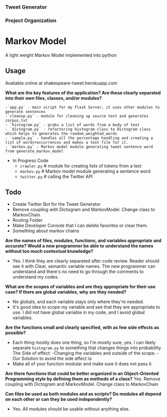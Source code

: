 ### Tweet Generator
### Project Organization
# Markov Model

A light weight Markov Model implemented into python

## Usage
Avaliable online at shakespeare-tweet.herokuapp.com

**What are the key features of the application? Are these clearly separated into their own files, classes, and/or modules?**

    -`app.py` - main script for my Flask Server, it uses other modules to generate sentences 
    -`cleanup.py` - module for cleaning up source text and generates corpus.txt
    - `histogram.py` - grabs a list of words from a body of text
    - `dictogram.py` - refactoring histogram class to Dictogram class which helps to generates the random_weighted_words
    - `sample.py` - handles all the percentage handling and creating a list of words+occurrences and makes a text file for it.
    - `markov.py` - Markov model module generating tweet sentence word from generate_markov_model 

- In Progress Code
    - `crawler.py` # module for creating lists of tokens from a text
    - `markov.py` # Markov model module generating a sentence word
    - `twitter.py` # calling the Twitter API  


## Todo

- Create Twitter Bot for the Tweet Generator
- Remove coupling with Dictogram and MarkovModel. Change class to MarkovChain
- Routing Folder
- Make Developer Console that I can delete favorites or clear them.
- Something about markov chains


**Are the names of files, modules, functions, and variables appropriate and accurate? Would a new programmer be able to understand the names without too much contextual knowledge?** 

- Yes. I think they are clearly separated after code review. 
Reader should see it with Clear, semantic variable names. The new programmer can understand and there's no need to go through the comments to understand my codes.


**What are the scopes of variables and are they appropriate for their use case? If there are global variables, why are they needed?**
- No globals, and each variable stays only where they're needed.
- It's good idea to scope my variable and see that they are appropriate to use. I did not have global variable in my code, and I avoid global variables. 

**Are the functions small and clearly specified, with as few side effects as possible?**
- Each thing mostly does one thing, so I'm mostly sure, yes. I can likely separate `histogram.py` to something that changes things into probability. 
The Side of effect:
-Changing the variables and outside of the scope.
-Our Solution to avoid the side affect is: 
- Make all of your function modular and make sure it does not pass it.

**Are there functions that could be better organized in an Object-Oriented Programming style by defining them as methods of a class?**
Yes.  Remove coupling with Dictogram and MarkovModel. Change class to MarkovChain


**Can files be used as both modules and as scripts?
Do modules all depend on each other or can they be used independently?**
- Yes. All modules should be usable without anything else.